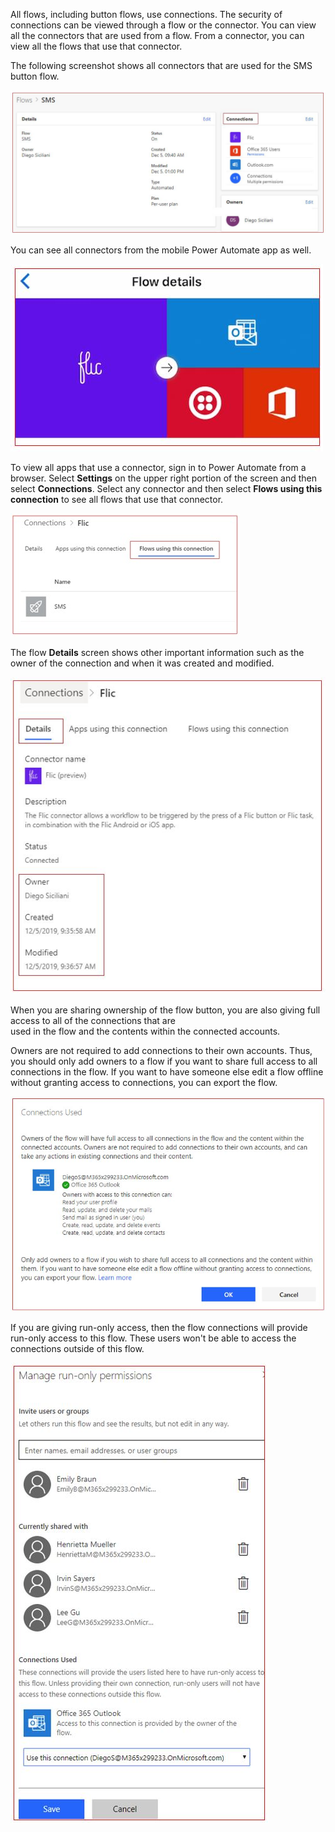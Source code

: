 All flows, including button flows, use connections. The security of
connections can be viewed through a flow or the connector. You can view all 
the connectors that are used from a flow. From a connector, you can view all
the flows that use that connector.

The following screenshot shows all connectors that are used for the SMS button flow.

![connections used](../media/conections-used.jpg)

You can see all connectors from the mobile Power Automate app as well.

![mobile flow connectors](../media/mobile-flow-connectors.jpg)

To view all apps that use a connector, sign in to Power Automate from a
browser. Select **Settings** on the upper right portion of the
screen and then select **Connections**. Select any connector and then
select **Flows using this connection** to see all flows that use that connector.

![](../media/flows-using-connection.jpg)

The flow **Details** screen shows other important information such as the owner of
the connection and when it was created and modified.

![flow connection details](../media/flow-connection-details.jpg)

When you are sharing ownership of the
flow button, you are also giving full access to all of the connections that are  
used in the flow and the contents within the connected accounts. 

Owners are not required to add connections to their own accounts. Thus,
you should only add owners to a flow if you want to share full access 
to all connections in the flow. If you want to have someone else 
edit a flow offline without granting access to connections, you can 
export the flow.

![sharing connections coownership](../media/sharing-connections-coownership.jpg)

If you are giving run-only access, then the flow connections will
provide run-only access to this flow. These users won't be able to
access the connections outside of this flow.

![run only connections permissions](../media/run-only-connections-permissions.jpg)
